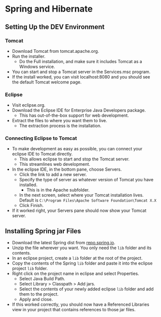 # Spring and Hibernate

## Setting Up the DEV Environment

### Tomcat

- Download Tomcat from tomcat.apache.org.
- Run the installer.
  - Do the Full installation, and make sure it includes Tomcat as a Windows service.
- You can start and stop a Tomcat server in the Services.msc program.
- If the install worked, you can visit localhost:8080 and you should see the default Tomcat welcome page.

### Eclipse

- Visit eclipse.org.
- Download the Eclipse IDE for Enterprise Java Developers package.
  - This has out-of-the-box support for web development.
- Extract the files to where you want them to live.
  - The extraction process is the installation.

### Connecting Eclipse to Tomcat

- To make development as easy as possible, you can connect your eclipse IDE to Tomcat directly.
  - This allows eclipse to start and stop the Tomcat server.
  - This streamlines web development.
- In the eclipse IDE, in the bottom pane, choose Servers.
  - Click the link to add a new server.
  - Specify the type of server as whatever version of Tomcat you have installed.
    - This is in the Apache subfolder.
  - In the next screen, select where your Tomcat installation lives. Default is `C:\Program Files\Apache Software Foundation\Tomcat X.X`
  - Click Finish.
- If it worked right, your Servers pane should now show your Tomcat server.

## Installing Spring jar Files

- Download the latest Spring dist from [repo.spring.io](https://repo.spring.io/release/org/springframework/spring/).
- Unzip the file wherever you want. You only need the `lib` folder and its contents.
- In an eclipse project, create a `lib` folder at the root of the project.
- Copy the contents of the Spring `lib` folder and paste it into the eclipse project `lib` folder.
- Right click on the project name in eclipse and select Properties.
  - Select Java Build Path.
  - Select Library > Classpath > Add jars.
  - Select the contents of your newly added eclipse `lib` folder and add them to the project.
  - Apply and close.
- If this worked correctly, you should now have a Referenced Libraries view in your project that contains references to those jar files.

